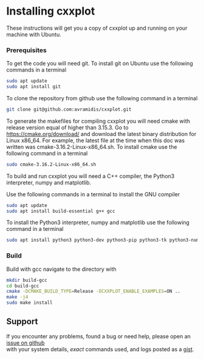# Installing cxxplot

These instructions will get you a copy of cxxplot up and running on your machine with Ubuntu.

### Prerequisites

To get the code you will need git. To install git on Ubuntu use the following commands in a terminal

```bash
sudo apt update
sudo apt install git
```

To clone the repository from github use the following command in a terminal

```bash
git clone git@github.com:avramidis/cxxplot.git
```

To generate the makefiles for compiling cxxplot you will need cmake with release version equal of higher than 3.15.3. Go to https://cmake.org/download/
and download the latest binary distribution for Linux x86_64. For example, the latest file at the time when this doc was written was
cmake-3.16.2-Linux-x86_64.sh. To install cmake use the following command in a terminal

```bash
sudo cmake-3.16.2-Linux-x86_64.sh
```

To build and run cxxplot you will need a C++ compiler, the Python3 interpreter, numpy and matplotlib.

Use the following commands in a terminal to install the GNU compiler

```bash
sudo apt update
sudo apt install build-essential g++ gcc
```

To install the Python3 interpreter, numpy and matplotlib use the following command in a terminal

```bash
sudo apt install python3 python3-dev python3-pip python3-tk python3-numpy python3-matplotlib
```

### Build

Build with gcc navigate to the directory with 

```bash
mkdir build-gcc
cd build-gcc
cmake -DCMAKE_BUILD_TYPE=Release -DCXXPLOT_ENABLE_EXAMPLES=ON ..
make -j4
sudo make install
```

## Support

If you encounter any problems, found a bug or need help, please open an [issue on github](https://github.com/avramidis/cxxplot/issues)  
with your system details, *exact* commands used, and logs posted as a [gist](https://gist.github.com/).
